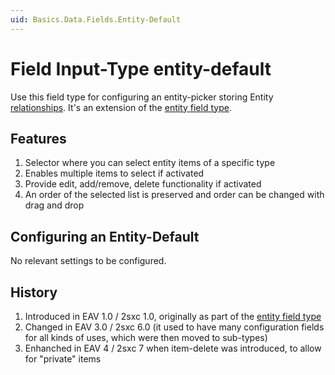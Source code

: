 ```yaml
---
uid: Basics.Data.Fields.Entity-Default
---
```

# Field Input-Type **entity-default**

Use this field type for configuring an entity-picker storing Entity [relationships](xref:Specs.Data.Values.Entity). It's an extension of the [entity field type](xref:Specs.Data.Inputs.Entity).

## Features 
1.  Selector where you can select entity items of a specific type
2.	Enables multiple items to select if activated
3.	Provide edit, add/remove, delete functionality if activated
4.	An order of the selected list is preserved and order can be changed with drag and drop

## Configuring an Entity-Default
No relevant settings to be configured.

## History
1.  Introduced in EAV 1.0 / 2sxc 1.0, originally as part of the [entity field type](xref:Specs.Data.Inputs.Entity)
2.	Changed in EAV 3.0 / 2sxc 6.0 (it used to have many configuration fields for all kinds of uses, which were then moved to sub-types)
3.	Enhanched in EAV 4 / 2sxc 7 when item-delete was introduced, to allow for "private" items

